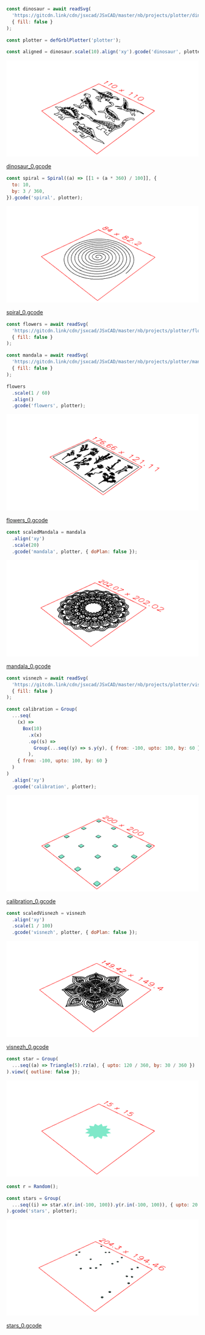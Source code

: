 ```JavaScript
const dinosaur = await readSvg(
  'https://gitcdn.link/cdn/jsxcad/JSxCAD/master/nb/projects/plotter/dinosaur.svg',
  { fill: false }
);
```

```JavaScript
const plotter = defGrblPlotter('plotter');
```

```JavaScript
const aligned = dinosaur.scale(10).align('xy').gcode('dinosaur', plotter);
```

![Image](plotter.md.0.png)

[dinosaur_0.gcode](plotter.dinosaur_0.gcode)

```JavaScript
const spiral = Spiral((a) => [[1 + (a * 360) / 100]], {
  to: 10,
  by: 3 / 360,
}).gcode('spiral', plotter);
```

![Image](plotter.md.1.png)

[spiral_0.gcode](plotter.spiral_0.gcode)

```JavaScript
const flowers = await readSvg(
  'https://gitcdn.link/cdn/jsxcad/JSxCAD/master/nb/projects/plotter/flowers.svg',
  { fill: false }
);
```

```JavaScript
const mandala = await readSvg(
  'https://gitcdn.link/cdn/jsxcad/JSxCAD/master/nb/projects/plotter/mandala.svg',
  { fill: false }
);
```

```JavaScript
flowers
  .scale(1 / 60)
  .align()
  .gcode('flowers', plotter);
```

![Image](plotter.md.2.png)

[flowers_0.gcode](plotter.flowers_0.gcode)

```JavaScript
const scaledMandala = mandala
  .align('xy')
  .scale(20)
  .gcode('mandala', plotter, { doPlan: false });
```

![Image](plotter.md.3.png)

[mandala_0.gcode](plotter.mandala_0.gcode)

```JavaScript
const visnezh = await readSvg(
  'https://gitcdn.link/cdn/jsxcad/JSxCAD/master/nb/projects/plotter/visnezh.svg',
  { fill: false }
);
```

```JavaScript
const calibration = Group(
  ...seq(
    (x) =>
      Box(10)
        .x(x)
        .op((s) =>
          Group(...seq((y) => s.y(y), { from: -100, upto: 100, by: 60 }))
        ),
    { from: -100, upto: 100, by: 60 }
  )
)
  .align('xy')
  .gcode('calibration', plotter);
```

![Image](plotter.md.4.png)

[calibration_0.gcode](plotter.calibration_0.gcode)

```JavaScript
const scaledVisnezh = visnezh
  .align('xy')
  .scale(1 / 100)
  .gcode('visnezh', plotter, { doPlan: false });
```

![Image](plotter.md.5.png)

[visnezh_0.gcode](plotter.visnezh_0.gcode)

```JavaScript
const star = Group(
  ...seq((a) => Triangle(5).rz(a), { upto: 120 / 360, by: 30 / 360 })
).view({ outline: false });
```

![Image](plotter.md.6.png)

```JavaScript
const r = Random();
```

```JavaScript
const stars = Group(
  ...seq((i) => star.x(r.in(-100, 100)).y(r.in(-100, 100)), { upto: 20 })
).gcode('stars', plotter);
```

![Image](plotter.md.7.png)

[stars_0.gcode](plotter.stars_0.gcode)
